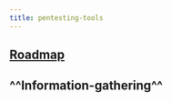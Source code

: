 ```yaml
---
title: pentesting-tools
---
```


## [Roadmap](https://github.com/sundowndev/hacker-roadmap#rocket-web-hacking)
## ^^Information-gathering^^
##
